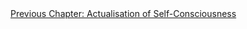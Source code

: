 <div id="nav"><a href="actualisation.html">Previous Chapter: Actualisation of Self-Consciousness</a></div>

</section>

[^1]: §394.
[^2]: See §231-3.
[^3]: §395.
